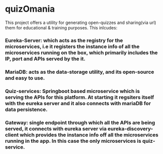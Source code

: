 # quizOmania
This project offers a utility for generating open-quizzes and sharing(via url) them for educational & training purposes.
This inlcudes:
### Eureka-Server: which acts as the registry for the microservices, i.e it registers the instance info of all the microservices running on the box, which primarily     includes the IP, port and APIs served by the it.
### MariaDB: acts as the data-storage utility, and its open-source and easy to use.
### Quiz-services: Springboot based microservice which is serving the APIs for this platform. At starting it regsiters itself with the eureka server and it also connects with mariaDB for data persistence.
### Gateway: single endpoint through which all the APIs are being served, it connects with eureka server via eureka-discovery-client which provides the instance info off all the microservices running in the app. In this case the only microservices is quiz-service.

